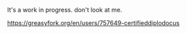 It's a work in progress. don't look at me.

https://greasyfork.org/en/users/757649-certifieddiplodocus

